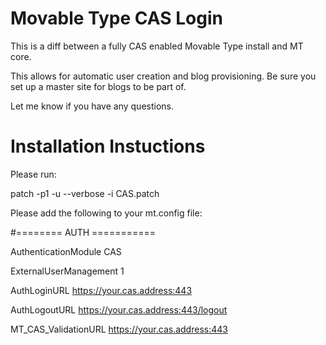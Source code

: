 Movable Type CAS Login
====================

This is a diff between a fully CAS enabled Movable Type install and MT core.

This allows for automatic user creation and blog provisioning. Be sure you set up a master site for blogs to be part of.

Let me know if you have any questions.

Installation Instuctions
====================

Please run:

patch -p1 -u --verbose -i CAS.patch 

Please add the following to your mt.config file:

#======== AUTH ===========

AuthenticationModule CAS

ExternalUserManagement 1

AuthLoginURL https://your.cas.address:443

AuthLogoutURL https://your.cas.address:443/logout

MT_CAS_ValidationURL https://your.cas.address:443
